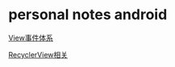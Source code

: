 # personal notes android
[View事件体系](https://github.com/xiaojing1031/personal-notes-android-/blob/main/View%E4%BA%8B%E4%BB%B6%E4%BD%93%E7%B3%BB.md#view-%E4%BA%8B%E4%BB%B6%E4%BD%93%E7%B3%BB)

[RecyclerView相关](https://github.com/xiaojing1031/personal-notes-android-/blob/main/RecyclerView.md#recyclerview)


